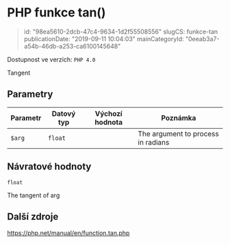 PHP funkce tan()
================

> id: "98ea5610-2dcb-47c4-9634-1d2f55508556"
> slugCS: funkce-tan
> publicationDate: "2019-09-11 10:04:03"
> mainCategoryId: "0eeab3a7-a54b-46db-a253-ca6100145648"

Dostupnost ve verzích: `PHP 4.0`

Tangent


Parametry
--------------

| Parametr | Datový typ | Výchozí hodnota | Poznámka |
|-----|-----|-----|-----|
| `$arg` | `float` |  | The argument to process in radians |


Návratové hodnoty
----------------

`float`

The tangent of arg

Další zdroje
------------

https://php.net/manual/en/function.tan.php
